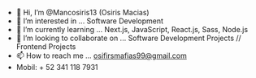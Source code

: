 - 👋 Hi, I’m @Mancosiris13 (Osiris Macias)
- 👀 I’m interested in ... Software Development
- 🌱 I’m currently learning ... Next.js, JavaScript, React.js, Sass, Node.js
- 💞️ I’m looking to collaborate on ... Software Development Projects // Frontend Projects
- 📫 How to reach me ... osifirsmafias99@gmail.com
- Mobil: + 52 341 118 7931

<!---
Mancosiris13/Mancosiris13 is a ✨ special ✨ repository because its `README.md` (this file) appears on your GitHub profile.
You can click the Preview link to take a look at your changes.
--->
